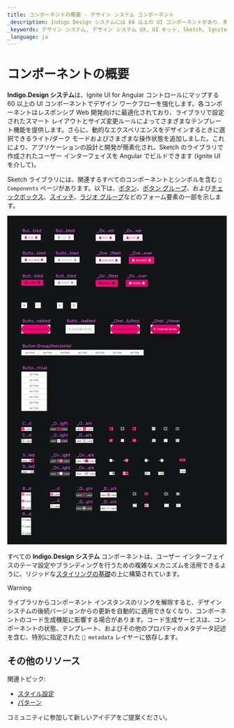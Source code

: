 ```yaml
---
title: コンポーネントの概要 - デザイン システム コンポーネント
_description: Indigo Design システムには 60 以上の UI コンポーネントがあり、多数のプリセット、状態、精巧なスタイル設定機能が組み込まれています。
_keywords: デザイン システム, デザイン システム UX, UI キット, Sketch, Ignite UI for Angular, Sketch to Angular, Angular, Angular デザイン システム, Sketch からコードをエクスポート, Angular 用のデザイン キット, Sketch HTML, Sketch to HTML, Sketch UI キット
_language: ja
---
```


# コンポーネントの概要

**Indigo.Design システム**は、Ignite UI for Angular コントロールにマップする 60 以上の UI コンポーネントでデザイン ワークフローを強化します。各コンポーネントはレスポンシブ Web 開発向けに最適化されており、ライブラリで設定されたスマート レイアウトとサイズ変更ルールによってさまざまなテンプレート機能を提供します。さらに、動的なエクスペリエンスをデザインするときに選択できるライト/ダーク モードおよびさまざまな操作状態を追加しました。これにより、アプリケーションの設計と開発が簡素化され、Sketch のライブラリで作成されたユーザー インターフェイスを Angular でビルドできます (Ignite UI を介して)。 

Sketch ライブラリには、関連するすべてのコンポーネントとシンボルを含む `🧩 Components` ページがあります。以下は、[ボタン](button.md)、[ボタン グループ](button-group.md)、および[チェックボックス](checkbox.md)、[スイッチ](switch.md)、[ラジオ グループ](radio-group.md)などのフォーム要素の一部を示します。

<img class="responsive-img" src="../images/components-page.png" />

すべての **Indigo.Design システム** コンポーネントは、ユーザー インターフェイスのテーマ設定やブランディングを行うための複雑なメカニズムを活用できるように、リジッドな[スタイリングの基礎](../style/styling-overview.md)の上に構築されています。

> [!WARNING]
> ライブラリからコンポーネント インスタンスのリンクを解除すると、デザイン システムの後続バージョンからの更新を自動的に適用できなくなり、コンポーネントのコード生成機能に影響する場合があります。コード生成サービスは、コンポーネントの状態、テンプレート、およびその他のプロパティのメタデータ記述を含む、特別に指定された `🚫 metadata` レイヤーに依存します。

## その他のリソース

関連トピック:

- [スタイル設定](../style/styling-overview.md)
- [パターン](../patterns/patterns-overview.md)
  <div class="divider--half"></div>

コミュニティに参加して新しいアイデアをご提案ください。
